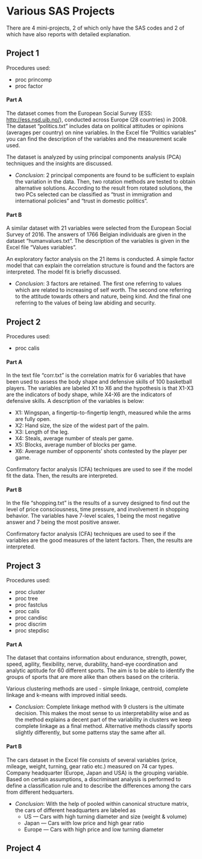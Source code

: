 # Various SAS Projects
There are 4 mini-projects, 2 of which only have the SAS codes and 2 of which have also reports with detailed explanation.

## Project 1
Procedures used:
- proc princomp
- proc factor

#### Part A
The dataset comes from the European Social Survey (ESS: http://ess.nsd.uib.no/), conducted across Europe (28 countries) in 2008. The dataset “politics.txt” includes data on political attitudes or opinions (averages per country) on nine variables. In the Excel file “Politics variables” you can find the description of the variables and the measurement scale used.

The dataset is analyzed by using principal components analysis (PCA) techniques and the insights are discussed.

- *Conclusion*: 2 principal components are found to be sufficient to explain the variation in the data. Then, two rotation methods are tested to obtain alternative solutions. According to the result from rotated solutions, the two PCs selected can be classified as “trust in immigration and international policies” and “trust in domestic politics”.

#### Part B
A similar dataset with 21 variables were selected from the European Social Survey of 2016. The answers of 1766 Belgian individuals are given in the dataset “humanvalues.txt”. The description of the variables is given in the Excel file “Values variables”.

An exploratory factor analysis on the 21 items is conducted. A simple factor model that can
explain the correlation structure is found and the factors are interpreted. The model fit is briefly discussed.

- *Conclusion*: 3 factors are retained. The first one referring to values which are related to increasing of self worth. The second one referring to the attitude towards others and nature, being kind. And the final one referring to the values of being law abiding and security.

## Project 2
Procedures used:
- proc calis

#### Part A
In the text file “corr.txt” is the correlation matrix for 6 variables that have been used to assess the body shape and defensive skills of 100 basketball players. The variables are labeled X1 to X6 and the hypothesis is that X1-X3 are the indicators of body shape, while X4-X6 are the indicators of defensive skills. A description of the variables is below:
- X1: Wingspan, a fingertip-to-fingertip length, measured while the arms are fully open.
- X2: Hand size, the size of the widest part of the palm.
- X3: Length of the leg.
- X4: Steals, average number of steals per game.
- X5: Blocks, average number of blocks per game.
- X6: Average number of opponents’ shots contested by the player per game.

Confirmatory factor analysis (CFA) techniques are used to see if the model fit the data. Then, the results are interpreted.

#### Part B
In the file “shopping.txt” is the results of a survey designed to find out the level of price consciousness, time pressure, and involvement in shopping behavior. The variables have 7-level scales, 1 being the most negative answer and 7 being the most positive answer.

Confirmatory factor analysis (CFA) techniques are used to see if the variables are the good measures of the latent factors. Then, the results are interpreted.

## Project 3
Procedures used:
- proc cluster
- proc tree
- proc fastclus
- proc calis
- proc candisc
- proc discrim
- proc stepdisc

#### Part A
The dataset that contains information about endurance, strength, power, speed, agility, flexibility, nerve, durability, hand-eye coordination and analytic aptitude for 60 different
sports. The aim is to be able to identify the groups of sports that are more alike than others based on the criteria.

Various clustering methods are used - simple linkage, centroid, complete linkage and k-means
with improved initial seeds.

- *Conclusion*: Complete linkage method with 9 clusters is the ultimate decision. This makes the most sense to us interpretability wise and as the method explains a decent part of the variability in clusters we keep complete linkage as a final method. Alternative methods classify sports slightly differently, but some patterns stay the same after all.

#### Part B
The cars dataset in the Excel file consists of several variables (price, mileage, weight, turning, gear ratio etc.) measured on 74 car types. Company headquarter (Europe, Japan and USA) is the grouping variable. Based on certain assumptions, a discriminant analysis is performed to define a classification rule and to describe the differences among the cars from different hedquarters.

- *Conclusion*: With the help of pooled within canonical structure matrix, the cars of different
headquarters are labeled as
  - US — Cars with high turning diameter and size (weight & volume)
  - Japan — Cars with low price and high gear ratio
  - Europe — Cars with high price and low turning diameter

## Project 4

